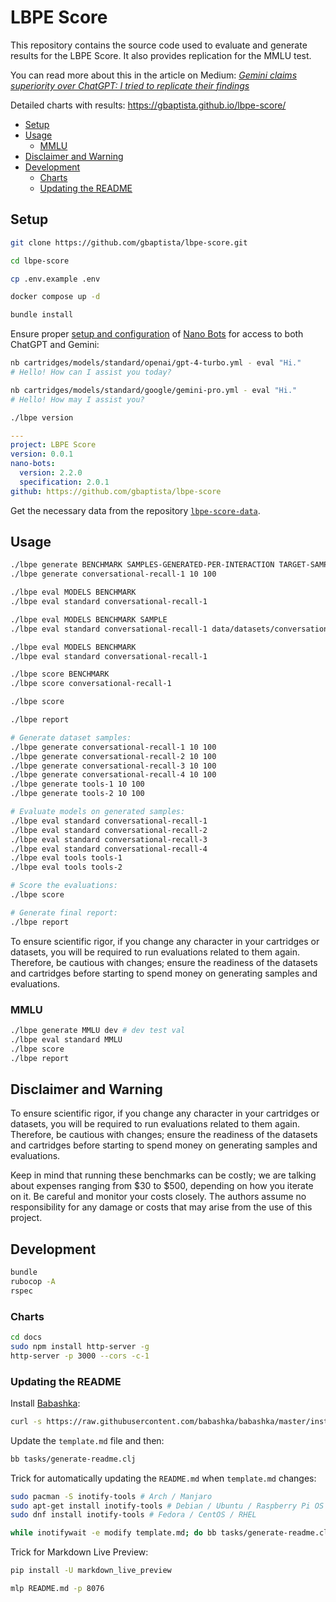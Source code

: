 # LBPE Score

This repository contains the source code used to evaluate and generate results for the LBPE Score. It also provides replication for the MMLU test.

You can read more about this in the article on Medium: [_Gemini claims superiority over ChatGPT: I tried to replicate their findings_](https://medium.com/@gbaptista/gemini-claims-superiority-over-chatgpt-i-tried-to-replicate-their-findings-9751b31394b1?source=friends_link&sk=bb14b49af16b977a82fa9cfb81bf7840)

Detailed charts with results: https://gbaptista.github.io/lbpe-score/

- [Setup](#setup)
- [Usage](#usage)
    - [MMLU](#mmlu)
- [Disclaimer and Warning](#disclaimer-and-warning)
- [Development](#development)
    - [Charts](#charts)
    - [Updating the README](#updating-the-readme)

## Setup

```sh
git clone https://github.com/gbaptista/lbpe-score.git

cd lbpe-score

cp .env.example .env

docker compose up -d

bundle install
```

Ensure proper [setup and configuration](https://github.com/icebaker/ruby-nano-bots?tab=readme-ov-file#setup) of [Nano Bots](https://github.com/icebaker/ruby-nano-bots) for access to both ChatGPT and Gemini:

```sh
nb cartridges/models/standard/openai/gpt-4-turbo.yml - eval "Hi."
# Hello! How can I assist you today?

nb cartridges/models/standard/google/gemini-pro.yml - eval "Hi." 
# Hello! How may I assist you?
```

```sh
./lbpe version
```

```yaml
---
project: LBPE Score
version: 0.0.1
nano-bots:
  version: 2.2.0
  specification: 2.0.1
github: https://github.com/gbaptista/lbpe-score
```

Get the necessary data from the repository [`lbpe-score-data`](https://github.com/gbaptista/lbpe-score-data).


## Usage

```sh
./lbpe generate BENCHMARK SAMPLES-GENERATED-PER-INTERACTION TARGET-SAMPLES-NUMBER
./lbpe generate conversational-recall-1 10 100

./lbpe eval MODELS BENCHMARK
./lbpe eval standard conversational-recall-1

./lbpe eval MODELS BENCHMARK SAMPLE
./lbpe eval standard conversational-recall-1 data/datasets/conversational-recall-1/sample.yml

./lbpe eval MODELS BENCHMARK
./lbpe eval standard conversational-recall-1

./lbpe score BENCHMARK
./lbpe score conversational-recall-1

./lbpe score

./lbpe report
```

```sh
# Generate dataset samples:
./lbpe generate conversational-recall-1 10 100
./lbpe generate conversational-recall-2 10 100
./lbpe generate conversational-recall-3 10 100
./lbpe generate conversational-recall-4 10 100
./lbpe generate tools-1 10 100
./lbpe generate tools-2 10 100

# Evaluate models on generated samples:
./lbpe eval standard conversational-recall-1
./lbpe eval standard conversational-recall-2
./lbpe eval standard conversational-recall-3
./lbpe eval standard conversational-recall-4
./lbpe eval tools tools-1
./lbpe eval tools tools-2

# Score the evaluations:
./lbpe score

# Generate final report:
./lbpe report
```

To ensure scientific rigor, if you change any character in your cartridges or datasets, you will be required to run evaluations related to them again. Therefore, be cautious with changes; ensure the readiness of the datasets and cartridges before starting to spend money on generating samples and evaluations.

### MMLU

```sh
./lbpe generate MMLU dev # dev test val
./lbpe eval standard MMLU
./lbpe score
./lbpe report
```

## Disclaimer and Warning

To ensure scientific rigor, if you change any character in your cartridges or datasets, you will be required to run evaluations related to them again. Therefore, be cautious with changes; ensure the readiness of the datasets and cartridges before starting to spend money on generating samples and evaluations.

Keep in mind that running these benchmarks can be costly; we are talking about expenses ranging from $30 to $500, depending on how you iterate on it. Be careful and monitor your costs closely. The authors assume no responsibility for any damage or costs that may arise from the use of this project.

## Development

```sh
bundle
rubocop -A
rspec
```

### Charts
```sh
cd docs
sudo npm install http-server -g
http-server -p 3000 --cors -c-1
```

### Updating the README

Install [Babashka](https://babashka.org):

```sh
curl -s https://raw.githubusercontent.com/babashka/babashka/master/install | sudo bash
```

Update the `template.md` file and then:

```sh
bb tasks/generate-readme.clj
```

Trick for automatically updating the `README.md` when `template.md` changes:

```sh
sudo pacman -S inotify-tools # Arch / Manjaro
sudo apt-get install inotify-tools # Debian / Ubuntu / Raspberry Pi OS
sudo dnf install inotify-tools # Fedora / CentOS / RHEL

while inotifywait -e modify template.md; do bb tasks/generate-readme.clj; done
```

Trick for Markdown Live Preview:
```sh
pip install -U markdown_live_preview

mlp README.md -p 8076
```
